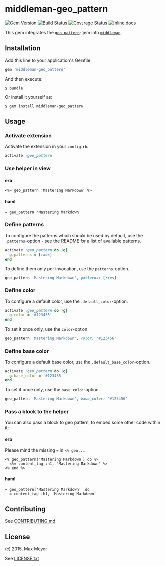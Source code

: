# middleman-geo_pattern

[![Gem Version](https://badge.fury.io/rb/middleman-geo_pattern.svg)](http://badge.fury.io/rb/middleman-geo_pattern)
[![Build Status](https://travis-ci.org/fedux-org/middleman-geo_pattern.png?branch=master)](https://travis-ci.org/fedux-org/middleman-geo_pattern)
[![Coverage Status](https://coveralls.io/repos/maxmeyer/middleman-geo_pattern/badge.png?branch=master)](https://coveralls.io/r/maxmeyer/middleman-geo_pattern?branch=master)
[![Inline docs](http://inch-ci.org/github/maxmeyer/middleman-geo_pattern.svg?branch=master)](http://inch-ci.org/github/maxmeyer/middleman-geo_pattern)

This gem integrates the
[`geo_pattern`](https://github.com/jasonlong/geo_pattern)-gem into
[`middleman`](https://middlemanapp.com/).

## Installation

Add this line to your application's Gemfile:

```ruby
gem 'middleman-geo_pattern'
```

And then execute:

    $ bundle

Or install it yourself as:

    $ gem install middleman-geo_pattern

## Usage

### Activate extension

Activate the extension in your `config.rb`:

```ruby
activate :geo_pattern
```

### Use helper in view

#### erb

```erb
<%= geo_pattern 'Mastering Markdown' %>
```

#### haml

```haml
= geo_pattern 'Mastering Markdown'
```

### Define patterns

To configure the patterns which should be used by default, use the
`.patterns`-option - see the
[README](https://github.com/jasonlong/geo_pattern#available-patterns) for a
list of available patterns.

```ruby
activate :geo_pattern do |g|
  g.patterns = [:xes]
end
```

To define them only per invocation, use the `patterns`-option.

```ruby
geo_pattern 'Mastering Markdown', patterns: [:xes]
```

### Define color

To configure a default color, use the `.default_color`-option.

```ruby
activate :geo_pattern do |g|
  g.color = '#123455'
end
```

To set it once only, use the `color`-option.

```ruby
geo_pattern 'Mastering Markdown', color: '#123456'
```

### Define base color

To configure a default base color, use the `.default_base_color`-option.

```ruby
activate :geo_pattern do |g|
  g.base_color = '#123455'
end
```

To set it once only, use the `base_color`-option.

```ruby
geo_pattern 'Mastering Markdown', base_color: '#123456'
```

### Pass a block to the helper

You can also pass a block to geo pattern, to embed some other code within it:

#### erb

Please mind the missing `=` in `<% geo...`.

```erb
<% geo_pattern('Mastering Markdown') do %>
  <%= content_tag :h1, 'Mastering Markdown' %>
<% end %>
```

#### haml

```haml
= geo_pattern('Mastering Markdown') do
  = content_tag :h1, 'Mastering Markdown'
```

## Contributing

See [CONTRIBUTING.md](CONTRIBUTING.md)

## License

(c) 2015, Max Meyer

See [LICENSE.txt](LICENSE.txt)
